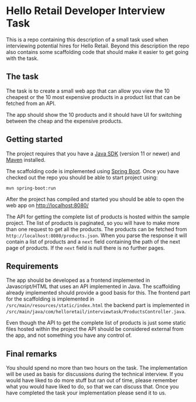 # Hello Retail Developer Interview Task

This is a repo containing this description of a small task used when interviewing potential hires for Hello Retail. Beyond this description the repo also contains some scaffolding code that should make it easier to get going with the task.

## The task

The task is to create a small web app that can allow you view the 10 cheapest or the 10 most expensive products in a product list that can be fetched from an API. 

The app should show the 10 products and it should have UI for switching between the cheap and the expensive products.

## Getting started

The project requires that you have a [Java SDK](https://jdk.java.net/) (version 11 or newer) and [Maven](https://maven.apache.org/) installed. 

The scaffolding code is implemented using [Spring Boot](https://spring.io/projects/spring-boot). Once you have checked out the repo you should be able to start project using:

    mvn spring-boot:run

After the project has compiled and started you should be able to open the web app on [http://localhost:8080/](http://localhost:8080/)

The API for getting the complete list of products is hosted within the sample project. The list of products is paginated, so you will have to make more than one request to get all the products. The products can be fetched from `http://localhost:8080/products.json`. When you parse the response it will contain a list of products and a `next` field containing the path of the next page of products. If the `next` field is null there is no further pages.

## Requirements

The app should be developed as a frontend implemented in Javascript/HTML that uses an API implemented in Java. The scaffolding already implemented should provide a good basis for this. The frontend part for the scaffolding is implemented in `/src/main/resources/static/index.html` the backend part is implemented in `/src/main/java/com/helloretail/interviewtask/ProductsController.java`.

Even though the API to get the complete list of products is just some static files hosted within the project the API should be considered external from the app, and not something you have any control of.

## Final remarks

You should spend no more than two hours on the task. The implementation will be used as basis for discussions during the technical interview. If you would have liked to do more stuff but ran out of time, please remember what you would have liked to do, so that we can discuss that. Once you have completed the task your implementation please send it to us.
